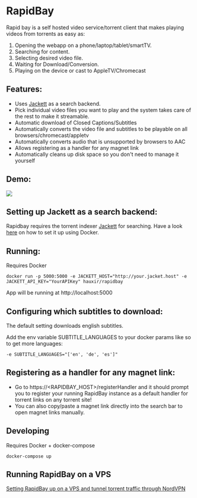 # RapidBay
Rapid bay is a self hosted video service/torrent client that makes playing videos from torrents as easy as:
1. Opening the webapp on a phone/laptop/tablet/smartTV.
2. Searching for content.
3. Selecting desired video file.
4. Waiting for Download/Conversion.
5. Playing on the device or cast to AppleTV/Chromecast

## Features:
- Uses [Jackett](https://github.com/Jackett/Jackett) as a search backend. 
- Pick individual video files you want to play and the system takes care of the rest to make it streamable.
- Automatic download of Closed Captions/Subtitles
- Automatically converts the video file and subtitles to be playable on all browsers/chromecast/appletv
- Automatically converts audio that is unsupported by browsers to AAC
- Allows registering as a handler for any magnet link
- Automatically cleans up disk space so you don't need to manage it yourself

## Demo:
![](https://user-images.githubusercontent.com/2439255/48429861-44b60b00-e76e-11e8-8bdb-042f125357ce.gif)

## Setting up Jackett as a search backend:
Rapidbay requires the torrent indexer [Jackett](https://github.com/Jackett/Jackett) for searching.
Have a look [here](https://hub.docker.com/r/linuxserver/jackett/) on how to set it up using Docker.

## Running:
Requires Docker
```
docker run -p 5000:5000 -e JACKETT_HOST="http://your.jacket.host" -e JACKETT_API_KEY="YourAPIKey" hauxir/rapidbay
```
App will be running at http://localhost:5000

## Configuring which subtitles to download:
The default setting downloads english subtitles.

Add the env variable SUBTITLE_LANGUAGES to your docker params like so to get more languages:
```
-e SUBTITLE_LANGUAGES="['en', 'de', 'es']"
```

## Registering as a handler for any magnet link:
- Go to https://\<RAPIDBAY_HOST\>/registerHandler and it should prompt you to register your running RapidBay instance as a default handler for torrent links on any torrent site!
- You can also copy/paste a magnet link directly into the search bar to open magnet links manually.

## Developing
Requires Docker + docker-compose
```
docker-compose up
```

## Running RapidBay on a VPS

[Setting RapidBay up on a VPS and tunnel torrent traffic through NordVPN](https://github.com/hauxir/rapidbay/wiki/Setting-RapidBay-up-on-a-VPS-and-tunnel-torrent-traffic-through-NordVPN)

